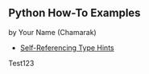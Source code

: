 ## Python How-To Examples
by Your Name  (Chamarak)

* [Self-Referencing Type Hints](self-referencing-hints.md)

Test123

